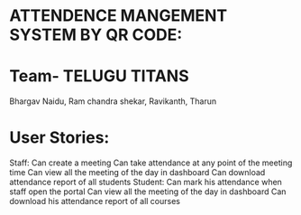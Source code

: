 # ATTENDENCE MANGEMENT SYSTEM BY QR CODE:
# Team- TELUGU TITANS
  Bhargav Naidu, Ram chandra shekar, Ravikanth, Tharun
# User Stories:
   Staff:
Can create a meeting
Can take attendance at any point of the meeting time
Can view all the meeting of the day in dashboard
Can download attendance report of all students
  Student:
Can mark his attendance when staff open the portal
Can view all the meeting of the day in dashboard
Can download his attendance report of all courses
